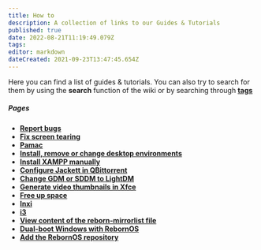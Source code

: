 ```yaml
---
title: How to
description: A collection of links to our Guides & Tutorials
published: true
date: 2022-08-21T11:19:49.079Z
tags: 
editor: markdown
dateCreated: 2021-09-23T13:47:45.654Z
---
```


Here you can find a list of guides & tutorials. You can also try to search for them by using the **search** function of the wiki or by searching through [**tags**](/t)

##### Pages
-   [**Report bugs**](/howto/bugreports)
-   [**Fix screen tearing**](/howto/screentear)
-   [**Pamac**](/howto/pamac)
-   [**Install, remove or change desktop environments**](/howto/changede)
-   [**Install XAMPP manually**](/howto/xampp-manually)
-   [**Configure Jackett in QBittorrent**](/howto/configure-jackett-in-qbittorrent) 
-   [**Change GDM or SDDM to LightDM**](/howto/sddm-to-lightdm)
-   [**Generate video thumbnails in Xfce**](/howto/xfce-thumbnails)
-   [**Free up space**](/howto/how_to_free_space)
-   [**Inxi**](/howto/inxi)
-   [**i3**](/howto/use-i3)
-   [**View content of the reborn-mirrorlist file**](/howto/reborn-mirrorlist-content)
-   [**Dual-boot Windows with RebornOS**](/howto/bootloader)
-   [**Add the RebornOS repository**](/howto/add-rebornos-repo)